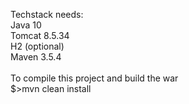 Techstack needs: </br>
Java 10 </br>
Tomcat 8.5.34 </br>
H2 (optional)</br>
Maven 3.5.4</br>
</br>
To compile this project and build the war </br>
$>mvn clean install </br>
